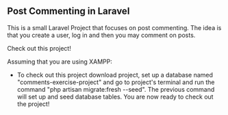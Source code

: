 ## Post Commenting in Laravel

This is a small Laravel Project that focuses on post commenting. The idea is that you create a user, log in and then you may comment on posts.

Check out this project!

Assuming that you are using XAMPP:
- To check out this project download project, set up a database named "comments-exercise-project" and go to project's terminal and run the command "php artisan migrate:fresh --seed". The previous command will set up and seed database tables. You are now ready to check out the project!
